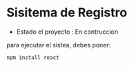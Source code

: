 <h1> Sisitema de Registro</h1>

- Estado el proyecto : En contruccion

para ejecutar el sistea, debes poner:

```npm install react```
